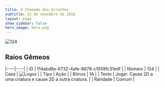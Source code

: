 ```yaml
---
title: O Chamado dos Arcontes
subtitle: 15 de novembro de 2018
layout: page
show_sidebar: false
hero_image: hero.png
---
```


![124](https://cdn.keyforgegame.com/media/card_front/pt/341_124_636R5683G3F_pt.png)

## Raios Gêmeos

|----|----|
| ID | f14abd8e-6732-4afe-8679-c1059fc31edf |
| Número | 124 |
| Casa | ![Logos](https://archonarcana.com/images/thumb/c/ce/Logos.png/22px-Logos.png "Logos") |
| Tipo | Ação |
| Bônus | 1A |
| Texto | Jogar: Cause 2D a uma criatura e cause 2D a outra criatura. |
| Raridade | Comum |
